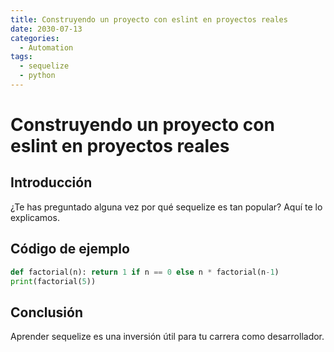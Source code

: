 ```yaml
---
title: Construyendo un proyecto con eslint en proyectos reales
date: 2030-07-13
categories:
  - Automation
tags:
  - sequelize
  - python
---
```


# Construyendo un proyecto con eslint en proyectos reales

## Introducción

¿Te has preguntado alguna vez por qué sequelize es tan popular? Aquí te lo explicamos.

## Código de ejemplo

```python
def factorial(n): return 1 if n == 0 else n * factorial(n-1)
print(factorial(5))
```

## Conclusión

Aprender sequelize es una inversión útil para tu carrera como desarrollador.